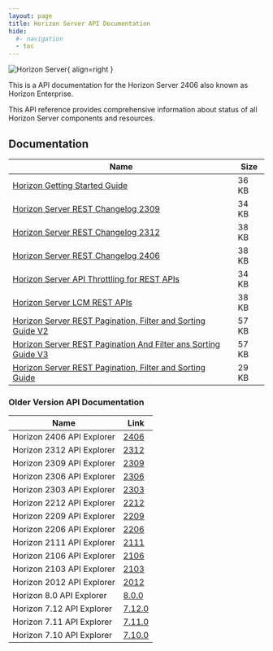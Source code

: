 ```yaml
---
layout: page
title: Horizon Server API Documentation
hide:
  #- navigation
  - toc
---
```

![Horizon Server](../../../assets/logos/horizon-logo.png){ align=right }

This is a API documentation for the Horizon Server 2406 also known as Horizon Enterprise.

This API reference provides comprehensive information about status of all Horizon Server components and resources.

## Documentation  

| Name                                                                                                                   | Size |
|------------------------------------------------------------------------------------------------------------------------| --- |
| [Horizon Getting Started Guide](docs/HorizonServerGettingStarted.doc)                                                  | 36 KB |
| [Horizon Server REST Changelog 2309](docs/HorizonServerRESTChangelog2309.docx)                                         | 34 KB |
| [Horizon Server REST Changelog 2312](docs/HorizonServerRESTChangelog2312.docx)                                         | 38 KB |
| [Horizon Server REST Changelog 2406](docs/HorizonServerRESTChangelog2406.docx)                                         | 38 KB |
| [Horizon Server API Throttling for REST APIs](docs/HorizonServerAPIThrottlingForRestAPIs.docx)                                | 34 KB |
| [Horizon Server LCM REST APIs](docs/HorizonServerLCMRestAPIs.docx)                                               | 38 KB |
| [Horizon Server REST Pagination, Filter and Sorting Guide V2](docs/HorizonServerRESTPaginationAndFilterGuideV2.doc)    | 57 KB |
| [Horizon Server REST Pagination And Filter ans Sorting Guide V3](docs/HorizonServerRESTPaginationAndFilterGuideV3.doc) | 57 KB |
| [Horizon Server REST Pagination, Filter and Sorting Guide](docs/HorizonServerRESTPaginationFilterAndSortingGuide.docx) | 29 KB |

<swagger-ui src="versions/2312/rest-api-swagger-docs.json" />

### Older Version API Documentation

| Name                      | Link                               |
|---------------------------|------------------------------------|
| Horizon 2406 API Explorer | [2406](versions/2406/index.md)     |
| Horizon 2312 API Explorer | [2312](versions/2312/index.md)     |
| Horizon 2309 API Explorer | [2309](versions/2309/index.md)     |
| Horizon 2306 API Explorer | [2306](versions/2306/index.md)     |
| Horizon 2303 API Explorer | [2303](versions/2303/index.md)     |
| Horizon 2212 API Explorer | [2212](versions/2212/index.md)     |
| Horizon 2209 API Explorer | [2209](versions/2209/index.md)     |
| Horizon 2206 API Explorer | [2206](versions/2206/index.md)     |
| Horizon 2111 API Explorer | [2111](versions/2111/index.md)     |
| Horizon 2106 API Explorer | [2106](versions/2106/index.md)     |
| Horizon 2103 API Explorer | [2103](versions/2103/index.md)     |
| Horizon 2012 API Explorer | [2012](versions/2012/index.md)     |
| Horizon 8.0 API Explorer  | [8.0.0](versions/8.0.0/index.md)   |
| Horizon 7.12 API Explorer | [7.12.0](versions/7.12.0/index.md) |
| Horizon 7.11 API Explorer | [7.11.0](versions/7.11.0/index.md) |
| Horizon 7.10 API Explorer | [7.10.0](versions/7.10.0/index.md) |
